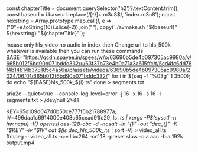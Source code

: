 # 
const chapterTitle = document.querySelector('h2')?.textContent.trim();
const baseurl = i.baseurl.replace(/[^\/]+\.m3u8$/, 'index.m3u8');
const hexstring = Array.prototype.map.call(f, e => ("0"+e.toString(16)).slice(-2)).join("");
copy(`./avmake.sh "${baseurl}" ${hexstring} "${chapterTitle}"`);

Incase only hls_video no audio in index then Change url to hls_500k whatever is available then you can run these commands
BASE="https://qcdn.spayee.in/spees/w/o/63690b5de4b097305ac9980a/v/665b012f6bd90b071bddc332/u/63f37b73e4b0a71a3a615ffc/t/5cd4fc6dd76f4b14814b378185c4a56a/p/assets/videos/63690b5de4b097305ac9980a/2024/06/01/665b012f6bd90b071bddc332/"
for i in $(seq -f "%03g" 1 3500); do
  echo "${BASE}hls_500k_${i}.ts"
done > segments.txt                               
  
aria2c --quiet=true --console-log-level=error -j 16 -x 16 -s 16 -i segments.txt > /dev/null 2>&1


KEY=65d109d047d0b50ce777f5b21788977a; IV=496daa1c6914000e408c65cead91fc29; ls *.ts | xargs -P$(sysctl -n hw.ncpu) -I{} openssl aes-128-cbc -d -nosalt -in "{}" -out "dec_{}" -K "$KEY" -iv "$IV"
cat $(ls dec_hls_500k_*.ts | sort -V) > video_all.ts                                  
ffmpeg -i video_all.ts -c:v libx264 -crf 18 -preset slow -c:a aac -b:a 192k output.mp4
